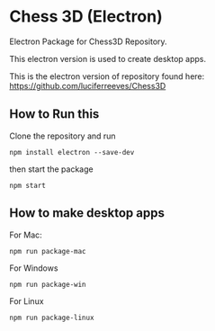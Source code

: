 # Chess 3D (Electron)
Electron Package for Chess3D Repository. 

This electron version is used to create desktop apps.

This is the electron version of repository found here: https://github.com/luciferreeves/Chess3D

## How to Run this

Clone the repository and run 

`npm install electron --save-dev`

then start the package

`npm start`

## How to make desktop apps

For Mac: 

`npm run package-mac`

For Windows

`npm run package-win`

For Linux

`npm run package-linux`
